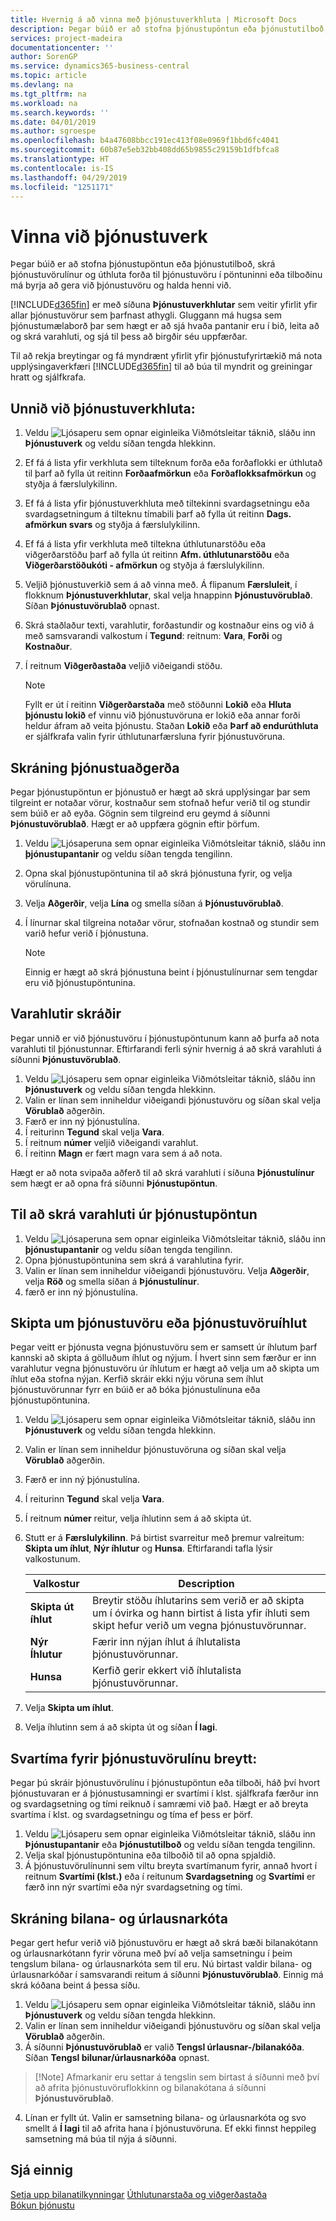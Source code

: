 ```yaml
---
title: Hvernig á að vinna með þjónustuverkhluta | Microsoft Docs
description: Þegar búið er að stofna þjónustupöntun eða þjónustutilboð, skrá þjónustuvörulínur og úthluta forða til þjónustuvöru í pöntuninni eða tilboðinu má byrja að gera við þjónustuvöru og halda henni við.
services: project-madeira
documentationcenter: ''
author: SorenGP
ms.service: dynamics365-business-central
ms.topic: article
ms.devlang: na
ms.tgt_pltfrm: na
ms.workload: na
ms.search.keywords: ''
ms.date: 04/01/2019
ms.author: sgroespe
ms.openlocfilehash: b4a47608bbcc191ec413f08e0969f1bbd6fc4041
ms.sourcegitcommit: 60b87e5eb32bb408dd65b9855c29159b1dfbfca8
ms.translationtype: HT
ms.contentlocale: is-IS
ms.lasthandoff: 04/29/2019
ms.locfileid: "1251171"
---
```

# <a name="work-on-service-tasks"></a>Vinna við þjónustuverk
Þegar búið er að stofna þjónustupöntun eða þjónustutilboð, skrá þjónustuvörulínur og úthluta forða til þjónustuvöru í pöntuninni eða tilboðinu má byrja að gera við þjónustuvöru og halda henni við.  

[!INCLUDE[d365fin](includes/d365fin_md.md)] er með síðuna **Þjónustuverkhlutar** sem veitir yfirlit yfir allar þjónustuvörur sem þarfnast athygli. Gluggann má hugsa sem þjónustumælaborð þar sem hægt er að sjá hvaða pantanir eru í bið, leita að og skrá varahluti, og sjá til þess að birgðir séu uppfærðar.  

Til að rekja breytingar og fá myndrænt yfirlit yfir þjónustufyrirtækið má nota upplýsingaverkfæri [!INCLUDE[d365fin](includes/d365fin_md.md)] til að búa til myndrit og greiningar hratt og sjálfkrafa.  

## <a name="to-work-on-a-service-task"></a>Unnið við þjónustuverkhluta:  
1. Veldu ![Ljósaperu sem opnar eiginleika Viðmótsleitar](media/ui-search/search_small.png "Segðu mér hvað þú vilt gera") táknið, sláðu inn **Þjónustuverk** og veldu síðan tengda hlekkinn.
2. Ef fá á lista yfir verkhluta sem tilteknum forða eða forðaflokki er úthlutað til þarf að fylla út reitinn **Forðaafmörkun** eða **Forðaflokksafmörkun** og styðja á færslulykilinn.  
3. Ef fá á lista yfir þjónustuverkhluta með tiltekinni svardagsetningu eða svardagsetningum á tilteknu tímabili þarf að fylla út reitinn **Dags. afmörkun svars** og styðja á færslulykilinn.  
4. Ef fá á lista yfir verkhluta með tiltekna úthlutunarstöðu eða viðgerðarstöðu þarf að fylla út reitinn **Afm. úthlutunarstöðu** eða **Viðgerðarstöðukóti - afmörkun** og styðja á færslulykilinn.  
5. Veljið þjónustuverkið sem á að vinna með. Á flipanum **Færsluleit**, í flokknum **Þjónustuverkhlutar**, skal velja hnappinn **Þjónustuvörublað**. Síðan **Þjónustuvörublað** opnast.  
6. Skrá staðlaður texti, varahlutir, forðastundir og kostnaður eins og við á með samsvarandi valkostum í  **Tegund**: <Blank> reitnum:  **Vara**, **Forði** og **Kostnaður**.  
7. Í reitnum **Viðgerðastaða** veljið viðeigandi stöðu.  

   > [!NOTE]  
   >  Fyllt er út í reitinn **Viðgerðarstaða** með stöðunni **Lokið** eða **Hluta þjónustu lokið** ef vinnu við þjónustuvöruna er lokið eða annar forði heldur áfram að veita þjónustu. Staðan **Lokið** eða **Þarf að endurúthluta** er sjálfkrafa valin fyrir úthlutunarfærsluna fyrir þjónustuvöruna.  

## <a name="to-register-service-operations"></a>Skráning þjónustuaðgerða  
Þegar þjónustupöntun er þjónustuð er hægt að skrá upplýsingar þar sem tilgreint er notaðar vörur, kostnaður sem stofnað hefur verið til og stundir sem búið er að eyða. Gögnin sem tilgreind eru geymd á síðunni **Þjónustuvörublað**. Hægt er að uppfæra gögnin eftir þörfum.

1. Veldu ![Ljósaperuna sem opnar eiginleika Viðmótsleitar](media/ui-search/search_small.png "Segðu mér hvað þú vilt gera") táknið, sláðu inn **þjónustupantanir** og veldu síðan tengda tengilinn.  
2. Opna skal þjónustupöntunina til að skrá þjónustuna fyrir, og velja vörulínuna.  
3. Velja **Aðgerðir**, velja **Lína** og smella síðan á **Þjónustuvörublað**.  
4. Í línurnar skal tilgreina notaðar vörur, stofnaðan kostnað og stundir sem varið hefur verið í þjónustuna.  

   > [!NOTE]  
   >  Einnig er hægt að skrá þjónustuna beint í þjónustulínurnar sem tengdar eru við þjónustupöntunina.  

## <a name="to-register-spare-parts"></a>Varahlutir skráðir  
Þegar unnið er við þjónustuvöru í þjónustupöntunum kann að þurfa að nota varahluti til þjónustunnar. Eftirfarandi ferli sýnir hvernig á að skrá varahluti á síðunni **Þjónustuvörublað**.  

1. Veldu ![Ljósaperu sem opnar eiginleika Viðmótsleitar](media/ui-search/search_small.png "Segðu mér hvað þú vilt gera") táknið, sláðu inn **Þjónustuverk** og veldu síðan tengda hlekkinn.
2. Valin er línan sem inniheldur viðeigandi þjónustuvöru og síðan skal velja **Vörublað** aðgerðin.  
3. Færð er inn ný þjónustulína.  
4. Í reiturinn **Tegund** skal velja **Vara**.  
5. Í reitnum **númer** veljið viðeigandi varahlut.  
6. Í reitinn **Magn** er fært magn vara sem á að nota.  

 Hægt er að nota svipaða aðferð til að skrá varahluti í síðuna **Þjónustulínur** sem hægt er að opna frá síðunni **Þjónustupöntun**.  

## <a name="to-register-spare-parts-from-a-service-order"></a>Til að skrá varahluti úr þjónustupöntun  
1. Veldu ![Ljósaperuna sem opnar eiginleika Viðmótsleitar](media/ui-search/search_small.png "Segðu mér hvað þú vilt gera") táknið, sláðu inn **þjónustupantanir** og veldu síðan tengda tengilinn.  
2. Opna þjónustupöntunina sem skrá á varahlutina fyrir.  
3. Valin er línan sem inniheldur viðeigandi þjónustuvöru. Velja **Aðgerðir**, velja **Röð** og smella síðan á **Þjónustulínur**.  
4. færð er inn ný þjónustulína.  

## <a name="to-replace-a-service-item-or-a-service-item-component"></a>Skipta um þjónustuvöru eða þjónustuvöruíhlut  
Þegar veitt er þjónusta vegna þjónustuvöru sem er samsett úr íhlutum þarf kannski að skipta á gölluðum íhlut og nýjum. Í hvert sinn sem færður er inn varahlutur vegna þjónustuvöru úr íhlutum er hægt að velja um að skipta um íhlut eða stofna nýjan. Kerfið skráir ekki nýju vöruna sem íhlut þjónustuvörunnar fyrr en búið er að bóka þjónustulínuna eða þjónustupöntunina.

1. Veldu ![Ljósaperu sem opnar eiginleika Viðmótsleitar](media/ui-search/search_small.png "Segðu mér hvað þú vilt gera") táknið, sláðu inn **Þjónustuverk** og veldu síðan tengda hlekkinn.
2. Valin er línan sem inniheldur þjónustuvöruna og síðan skal velja **Vörublað** aðgerðin.  
3. Færð er inn ný þjónustulína.  
4. Í reiturinn **Tegund** skal velja **Vara**.  
5. Í reitnum **númer** reitur, velja íhlutinn sem á að skipta út.  
6. Stutt er á **Færslulykilinn**. Þá birtist svarreitur með þremur valreitum: **Skipta um íhlut**, **Nýr íhlutur** og **Hunsa**. Eftirfarandi tafla lýsir valkostunum.  

    |Valkostur | Description|  
    |----------------------------------|---------------------------------------|  
    |**Skipta út íhlut**|Breytir stöðu íhlutarins sem verið er að skipta um í óvirka og hann birtist á lista yfir íhluti sem skipt hefur verið um vegna þjónustuvörunnar.|  
    |**Nýr Íhlutur**|Færir inn nýjan íhlut á íhlutalista þjónustuvörunnar.|  
    |**Hunsa**|Kerfið gerir ekkert við íhlutalista þjónustuvörunnar.|  

7. Velja **Skipta um íhlut**.  
8. Velja íhlutinn sem á að skipta út og síðan **Í lagi**.  

## <a name="to-change-the-response-time-for-a-service-item-line"></a>Svartíma fyrir þjónustuvörulínu breytt:  
Þegar þú skráir þjónustuvörulínu í þjónustupöntun eða tilboði, háð því hvort þjónustuvaran er á þjónustusamningi er svartími í klst. sjálfkrafa færður inn og svardagsetning og tími reiknuð í samræmi við það. Hægt er að breyta svartíma í klst. og svardagsetningu og tíma ef þess er þörf.  

1. Veldu ![Ljósaperu sem opnar eiginleika Viðmótsleitar](media/ui-search/search_small.png "Segðu mér hvað þú vilt gera") táknið, sláðu inn **Þjónustupantanir** eða **Þjónustutilboð** og veldu síðan tengda tengilinn.  
2. Velja skal þjónustupöntunina eða tilboðið til að opna spjaldið.  
3. Á þjónustuvörulínunni sem viltu breyta svartímanum fyrir, annað hvort í reitnum **Svartími (klst.)** eða í reitunum **Svardagsetning** og **Svartími** er færð inn nýr svartími eða nýr svardagsetning og tími.  

## <a name="to-register-faultresolution-codes"></a>Skráning bilana- og úrlausnarkóta  
Þegar gert hefur verið við þjónustuvöru er hægt að skrá bæði bilanakótann og úrlausnarkótann fyrir vöruna með því að velja samsetningu í þeim tengslum bilana- og úrlausnarkóta sem til eru. Nú birtast valdir bilana- og úrlausnarkóðar í samsvarandi reitum á síðunni **Þjónustuvörublað**. Einnig má skrá kóðana beint á þessa síðu.  

1. Veldu ![Ljósaperu sem opnar eiginleika Viðmótsleitar](media/ui-search/search_small.png "Segðu mér hvað þú vilt gera") táknið, sláðu inn **Þjónustuverk** og veldu síðan tengda hlekkinn.
2. Valin er línan sem inniheldur viðeigandi þjónustuvöru og síðan skal velja **Vörublað** aðgerðin.  
3. Á síðunni **Þjónustuvörublað** er valið **Tengsl úrlausnar-/bilanakóða**. Síðan **Tengsl bilunar/úrlausnarkóða** opnast.  

  >  [!Note]
  >  Afmarkanir eru settar á tengslin sem birtast á síðunni með því að afrita þjónustuvöruflokkinn og bilanakótana á síðunni **Þjónustuvörublað**.  

4. Línan er fyllt út. Valin er samsetning bilana- og úrlausnarkóta og svo smellt á **Í lagi** til að afrita hana í þjónustuvöruna. Ef ekki finnst heppileg samsetning má búa til nýja á síðunni.  

## <a name="see-also"></a>Sjá einnig  
[Setja upp bilanatilkynningar](service-how-setup-fault-reporting.md)
[Úthlutunarstaða og viðgerðastaða](service-allocation-status-and-repair-status.md)  
[Bókun þjónustu](service-service-posting.md)  
